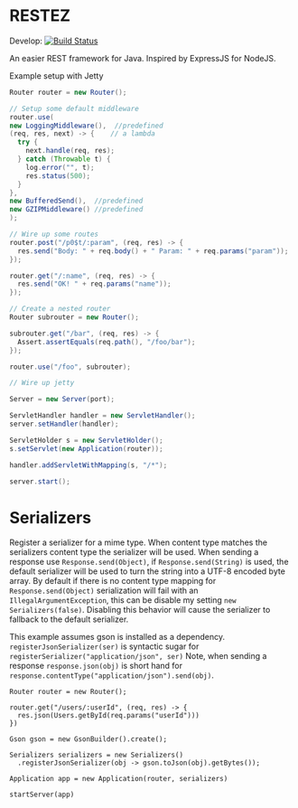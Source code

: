 RESTEZ
======

Develop: [![Build Status](https://travis-ci.org/kelaban/restez.svg?branch=develop)](https://travis-ci.org/kelaban/restez)

An easier REST framework for Java. Inspired by ExpressJS for NodeJS.

Example setup with Jetty

```java
Router router = new Router();

// Setup some default middleware
router.use(
new LoggingMiddleware(),  //predefined
(req, res, next) -> {    // a lambda
  try {
    next.handle(req, res);
  } catch (Throwable t) {
    log.error("", t);
    res.status(500);
  }
},
new BufferedSend(),  //predefined
new GZIPMiddleware() //predefined
);

// Wire up some routes
router.post("/p0$t/:param", (req, res) -> {
  res.send("Body: " + req.body() + " Param: " + req.params("param"));
});

router.get("/:name", (req, res) -> {
  res.send("OK! " + req.params("name"));
});

// Create a nested router
Router subrouter = new Router();

subrouter.get("/bar", (req, res) -> {
  Assert.assertEquals(req.path(), "/foo/bar");
});

router.use("/foo", subrouter);

// Wire up jetty

Server = new Server(port);

ServletHandler handler = new ServletHandler();
server.setHandler(handler);

ServletHolder s = new ServletHolder();
s.setServlet(new Application(router));

handler.addServletWithMapping(s, "/*");

server.start();
```


# Serializers

Register a serializer for a mime type. When content type matches the serializers content type the serializer will be used.
When sending a response use `Response.send(Object)`, if `Response.send(String)` is used, the default serializer will be used to turn
the string into a UTF-8 encoded byte array. By default if there is no content type mapping for `Response.send(Object)` serialization
will fail with an `IllegalArgumentException`, this can be disable my setting `new Serializers(false)`. Disabling this behavior will
cause the serializer to fallback to the default serializer.

This example assumes gson is installed as a dependency.
`registerJsonSerializer(ser)` is syntactic sugar for `registerSerializer("application/json", ser)`
Note, when sending a response `response.json(obj)` is short hand for `response.contentType("application/json").send(obj)`.

```
Router router = new Router();

router.get("/users/:userId", (req, res) -> {
  res.json(Users.getById(req.params("userId")))
})

Gson gson = new GsonBuilder().create();

Serializers serializers = new Serializers()
  .registerJsonSerializer(obj -> gson.toJson(obj).getBytes());

Application app = new Application(router, serializers)

startServer(app)
```
